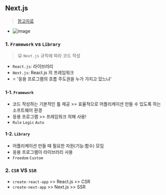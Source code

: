 ## Next.js
> [참고자료](https://gyyeom.tistory.com/56)
- ![image](https://user-images.githubusercontent.com/61215550/210198353-cc3515b1-20c3-41e3-a37d-dbcd646482d1.png)


### 1. `Framework` vs `Library`
> 😛 `Next.js` 규칙에 따라 코드 작성
- `React.js`: 라이브러리
- `Next.js`: React.js 의 프레임워크
- ⭐ '응용 프로그램의 흐름 주도권을 누가 가지고 있느냐'

#### 1-1. `Framework`
- 코드 작성하는 기본적인 틀 제공 >> 효율적으로 어플리케이션 만들 수 있도록 하는 소프트웨어 환경
- 응용 프로그램 >> 프레임워크 의해 사용!
- `Rule` `Logic` `Auto`

#### 1-2. `Library`
- 어플리케이션 만들 때 필요한 자원(기능:함수) 모임
- 응용 프로그램이 라이브러리 사용
- `Freedom` `Custom`

### 2. `CSR` VS `SSR`
- `create-react-app` >> React.js >> CSR
- `create-next-app` >> Next.js >> SSR
